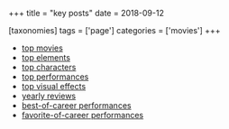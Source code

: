 +++
title = "key posts"
date = 2018-09-12

[taxonomies]
tags = ['page']
categories = ['movies']
+++

-   [top movies]
-   [top elements]
-   [top characters]
-   [top performances]
-   [top visual effects]
-   [yearly reviews]
-   [best-of-career performances]
-   [favorite-of-career performances]

  [top movies]: http://tshepang.net/top-movies
  [top elements]: http://tshepang.net/top-movie-elements
  [top characters]: http://tshepang.net/top-movie-characters
  [top performances]: http://tshepang.net/top-movie-performances
  [top visual effects]: http://tshepang.net/top-visual-effects
  [yearly reviews]: http://tshepang.net/tags/year-movie-review
  [best-of-career performances]: http://tshepang.net/best-of-career-performances
  [favorite-of-career performances]: http://tshepang.net/favorite-of-career-performances
